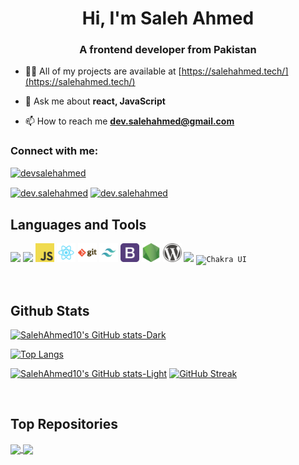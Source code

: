 <h1 align="center">Hi, I'm Saleh Ahmed</h1>
<h3 align="center">A frontend developer from Pakistan</h3>



- 👨‍💻 All of my projects are available at [https://salehahmed.tech/](https://salehahmed.tech/)

- 💬 Ask me about **react, JavaScript**

- 📫 How to reach me **dev.salehahmed@gmail.com**

<h3 align="left">Connect with me:</h3>
<p align="left"> <a href="https://twitter.com/devsalehahmed" target="blank"><img src="https://img.shields.io/twitter/follow/devsalehahmed?logo=twitter&style=for-the-badge" alt="devsalehahmed" /></a> </p>
<p align="left">

<a href="https://instagram.com/dev.salehahmed" target="blank"><img align="center" src="https://raw.githubusercontent.com/rahuldkjain/github-profile-readme-generator/master/src/images/icons/Social/instagram.svg" alt="dev.salehahmed" height="30" width="40" /></a>
<a href="https://discordapp.com/users/485202144232734738" target="blank"><img align="center" src="https://img.icons8.com/color/256/discord-logo.png" alt="dev.salehahmed" height="30" width="30" /></a>



## Languages and Tools 
<code><img height="30" src="https://profilinator.rishav.dev/skills-assets/html5-original-wordmark.svg"/></code>
<code><img height="30" src="https://profilinator.rishav.dev/skills-assets/css3-original-wordmark.svg"/></code>
<code><img height="30" src="https://raw.githubusercontent.com/github/explore/80688e429a7d4ef2fca1e82350fe8e3517d3494d/topics/javascript/javascript.png"></code>
<code><img height="30" src="https://raw.githubusercontent.com/github/explore/80688e429a7d4ef2fca1e82350fe8e3517d3494d/topics/react/react.png"></code>
<code><img height="30" src="https://raw.githubusercontent.com/github/explore/80688e429a7d4ef2fca1e82350fe8e3517d3494d/topics/git/git.png"></code>
<code><img height="30" src="https://raw.githubusercontent.com/github/explore/80688e429a7d4ef2fca1e82350fe8e3517d3494d/topics/tailwind/tailwind.png"></code>
<code><img height="30" src="https://raw.githubusercontent.com/github/explore/80688e429a7d4ef2fca1e82350fe8e3517d3494d/topics/bootstrap/bootstrap.png"></code>
<code><img height="30" src="https://raw.githubusercontent.com/github/explore/80688e429a7d4ef2fca1e82350fe8e3517d3494d/topics/nodejs/nodejs.png"></code>
<code><img height="30" src="https://raw.githubusercontent.com/github/explore/80688e429a7d4ef2fca1e82350fe8e3517d3494d/topics/wordpress/wordpress.png"></code>
<code><img height="30" src="https://profilinator.rishav.dev/skills-assets/figma-icon.svg"/></code>
<code><img height="30" src="https://profilinator.rishav.dev/skills-assets/chakraui.png" alt="Chakra UI" /></code>




<br/>  


## Github Stats

[![SalehAhmed10's GitHub stats-Dark](https://github-readme-stats.vercel.app/api?username=SalehAhmed10&show_icons=true&theme=dark#gh-dark-mode-only)](https://github.com/SalehAhmed10/)

[![Top Langs](https://saleh-ahmed-github-readme-stats.vercel.app/api/top-langs/?username=SalehAhmed10&layout=compact&theme=dark)](https://github.com/SalehAhmed10)

[![SalehAhmed10's GitHub stats-Light](https://github-readme-stats.vercel.app/api?username=SalehAhmed10&show_icons=true&theme=default#gh-light-mode-only)](https://github.com/SalehAhmed10/stream-world)
[![GitHub Streak](https://streak-stats.demolab.com/?user=SalehAhmed10&theme=dark)](https://github.com/SalehAhmed10/stream-world)






<br/>  

## Top Repositories

<a href="https://github.com/SalehAhmed10/Food.Json" target="_blank">
  <img align="center" src="https://github-readme-stats.vercel.app/api/pin/?username=SalehAhmed10&repo=Food.Json&show_owner&theme=dark" />
</a>
<a href="https://github.com/SalehAhmed10/stream-world" target="_blank">
  <img align="center" src="https://github-readme-stats.vercel.app/api/pin/?username=SalehAhmed10&repo=stream-world&show_owner&theme=dark" />
</a>

